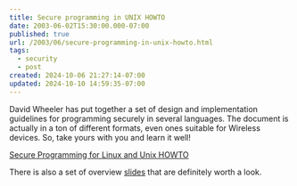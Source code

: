 ```yaml
---
title: Secure programming in UNIX HOWTO
date: 2003-06-02T15:30:00.000-07:00
published: true
url: /2003/06/secure-programming-in-unix-howto.html
tags:
  - security
  - post
created: 2024-10-06 21:27:14-07:00
updated: 2024-10-10 14:59:35-07:00
---
```


David Wheeler has put together a set of design and implementation guidelines for programming securely in several languages. The document is actually in a ton of different formats, even ones suitable for Wireless devices. So, take yours with you and learn it well!  
  
[Secure Programming for Linux and Unix HOWTO](http://www.dwheeler.com/secure-programs/ "Secure Programming for Linux and Unix HOWTO")  
  
There is also a set of overview [slides](http://www.dwheeler.com/secure-programs/secure-programming.pdf) that are definitely worth a look.